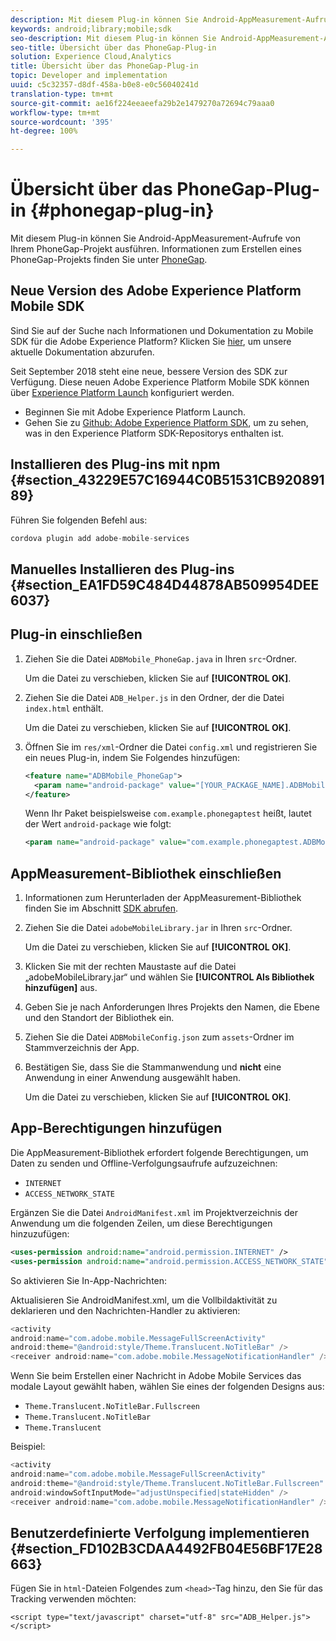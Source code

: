 ```yaml
---
description: Mit diesem Plug-in können Sie Android-AppMeasurement-Aufrufe von Ihrem PhoneGap-Projekt ausführen.
keywords: android;library;mobile;sdk
seo-description: Mit diesem Plug-in können Sie Android-AppMeasurement-Aufrufe von Ihrem PhoneGap-Projekt ausführen.
seo-title: Übersicht über das PhoneGap-Plug-in
solution: Experience Cloud,Analytics
title: Übersicht über das PhoneGap-Plug-in
topic: Developer and implementation
uuid: c5c32357-d8df-458a-b0e8-e0c56040241d
translation-type: tm+mt
source-git-commit: ae16f224eeaeefa29b2e1479270a72694c79aaa0
workflow-type: tm+mt
source-wordcount: '395'
ht-degree: 100%

---
```



# Übersicht über das PhoneGap-Plug-in {#phonegap-plug-in}

Mit diesem Plug-in können Sie Android-AppMeasurement-Aufrufe von Ihrem PhoneGap-Projekt ausführen. Informationen zum Erstellen eines PhoneGap-Projekts finden Sie unter [PhoneGap](https://helpx.adobe.com/de/experience-manager/6-4/mobile/using/phonegap.html).

## Neue Version des Adobe Experience Platform Mobile SDK

Sind Sie auf der Suche nach Informationen und Dokumentation zu Mobile SDK für die Adobe Experience Platform? Klicken Sie [hier](https://aep-sdks.gitbook.io/docs/), um unsere aktuelle Dokumentation abzurufen.

Seit September 2018 steht eine neue, bessere Version des SDK zur Verfügung. Diese neuen Adobe Experience Platform Mobile SDK können über [Experience Platform Launch](https://www.adobe.com/de/experience-platform/launch.html) konfiguriert werden.

* Beginnen Sie mit Adobe Experience Platform Launch.
* Gehen Sie zu [Github: Adobe Experience Platform SDK](https://github.com/Adobe-Marketing-Cloud/acp-sdks), um zu sehen, was in den Experience Platform SDK-Repositorys enthalten ist.


## Installieren des Plug-ins mit npm {#section_43229E57C16944C0B51531CB92089189}

Führen Sie folgenden Befehl aus:

```java
cordova plugin add adobe-mobile-services
```

## Manuelles Installieren des Plug-ins  {#section_EA1FD59C484D44878AB509954DEE6037}

## Plug-in einschließen

1. Ziehen Sie die Datei `ADBMobile_PhoneGap.java` in Ihren `src`-Ordner.

   Um die Datei zu verschieben, klicken Sie auf **[!UICONTROL OK]**.

1. Ziehen Sie die Datei `ADB_Helper.js` in den Ordner, der die Datei `index.html` enthält.

   Um die Datei zu verschieben, klicken Sie auf **[!UICONTROL OK]**.

1. Öffnen Sie im `res/xml`-Ordner die Datei `config.xml` und registrieren Sie ein neues Plug-in, indem Sie Folgendes hinzufügen:

   ```xml
   <feature name="ADBMobile_PhoneGap"> 
     <param name="android-package" value="[YOUR_PACKAGE_NAME].ADBMobile_PhoneGap" /> 
   </feature>
   ```

   Wenn Ihr Paket beispielsweise `com.example.phonegaptest` heißt, lautet der Wert `android-package` wie folgt:

   ```xml
   <param name="android-package" value="com.example.phonegaptest.ADBMobile_PhoneGap" />
   ```

## AppMeasurement-Bibliothek einschließen

1. Informationen zum Herunterladen der AppMeasurement-Bibliothek finden Sie im Abschnitt [SDK abrufen](/help/android/getting-started/dev-qs.md).
1. Ziehen Sie die Datei `adobeMobileLibrary.jar` in Ihren `src`-Ordner.

   Um die Datei zu verschieben, klicken Sie auf **[!UICONTROL OK]**.

1. Klicken Sie mit der rechten Maustaste auf die Datei „adobeMobileLibrary.jar“ und wählen Sie **[!UICONTROL Als Bibliothek hinzufügen]** aus.
1. Geben Sie je nach Anforderungen Ihres Projekts den Namen, die Ebene und den Standort der Bibliothek ein.
1. Ziehen Sie die Datei `ADBMobileConfig.json` zum `assets`-Ordner im Stammverzeichnis der App.
1. Bestätigen Sie, dass Sie die Stammanwendung und **nicht** eine Anwendung in einer Anwendung ausgewählt haben.

   Um die Datei zu verschieben, klicken Sie auf **[!UICONTROL OK]**.

## App-Berechtigungen hinzufügen

Die AppMeasurement-Bibliothek erfordert folgende Berechtigungen, um Daten zu senden und Offline-Verfolgungsaufrufe aufzuzeichnen:

* `INTERNET`
* `ACCESS_NETWORK_STATE`

Ergänzen Sie die Datei `AndroidManifest.xml` im Projektverzeichnis der Anwendung um die folgenden Zeilen, um diese Berechtigungen hinzuzufügen:

```xml
<uses-permission android:name="android.permission.INTERNET" /> 
<uses-permission android:name="android.permission.ACCESS_NETWORK_STATE" />
```

So aktivieren Sie In-App-Nachrichten:

Aktualisieren Sie AndroidManifest.xml, um die Vollbildaktivität zu deklarieren und den Nachrichten-Handler zu aktivieren:

```java
<activity  
android:name="com.adobe.mobile.MessageFullScreenActivity"  
android:theme="@android:style/Theme.Translucent.NoTitleBar" /> 
<receiver android:name="com.adobe.mobile.MessageNotificationHandler" />
```

Wenn Sie beim Erstellen einer Nachricht in Adobe Mobile Services das modale Layout gewählt haben, wählen Sie eines der folgenden Designs aus:

* `Theme.Translucent.NoTitleBar.Fullscreen`
* `Theme.Translucent.NoTitleBar`
* `Theme.Translucent`

Beispiel:

```java
<activity 
android:name="com.adobe.mobile.MessageFullScreenActivity" 
android:theme="@android:style/Theme.Translucent.NoTitleBar.Fullscreen" 
android:windowSoftInputMode="adjustUnspecified|stateHidden" /> 
<receiver android:name="com.adobe.mobile.MessageNotificationHandler" />
```

## Benutzerdefinierte Verfolgung implementieren {#section_FD102B3CDAA4492FB04E56BF17E28663}

Fügen Sie in `html`-Dateien Folgendes zum `<head>`-Tag hinzu, den Sie für das Tracking verwenden möchten:

```
<script type="text/javascript" charset="utf-8" src="ADB_Helper.js"></script>
```

